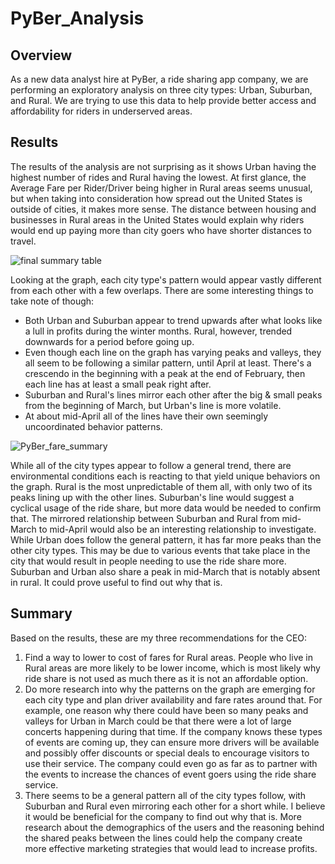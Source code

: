 # PyBer_Analysis

## Overview

As a new data analyst hire at PyBer, a ride sharing app company, we are performing an exploratory analysis on three city types: Urban, Suburban, and Rural. We are trying to use this data to help provide better access and affordability for riders in underserved areas.

## Results

The results of the analysis are not surprising as it shows Urban having the highest number of rides and Rural having the lowest. At first glance, the Average Fare per Rider/Driver being higher in Rural areas seems unusual, but when taking into consideration how spread out the United States is outside of cities, it makes more sense. The distance between housing and businesses in Rural areas in the United States would explain why riders would end up paying more than city goers who have shorter distances to travel. 

![final summary table](https://user-images.githubusercontent.com/100237685/189510808-429d8c96-c953-4d42-a29a-f0f1e5192d10.png)


Looking at the graph, each city type's pattern would appear vastly different from each other with a few overlaps. There are some interesting things to take note of though:

- Both Urban and Suburban appear to trend upwards after what looks like a lull in profits during the winter months. Rural, however, trended downwards for a period before going up. 
- Even though each line on the graph has varying peaks and valleys, they all seem to be following a similar pattern, until April at least. There's a crescendo in the beginning with a peak at the end of February, then each line has at least a small peak right after. 
- Suburban and Rural's lines mirror each other after the big & small peaks from the beginning of March, but Urban's line is more volatile. 
- At about mid-April all of the lines have their own seemingly uncoordinated behavior patterns.

![PyBer_fare_summary](https://user-images.githubusercontent.com/100237685/189510814-c5731f12-8870-4505-bf5d-c20c4b12a061.png)

While all of the city types appear to follow a general trend, there are environmental conditions each is reacting to that yield unique behaviors on the graph. Rural is the most unpredictable of them all, with only two of its peaks lining up with the other lines. Suburban's line would suggest a cyclical usage of the ride share, but more data would be needed to confirm that. The mirrored relationship between Suburban and Rural from mid-March to mid-April would also be an interesting relationship to investigate. While Urban does follow the general pattern, it has far more peaks than the other city types. This may be due to various events that take place in the city that would result in people needing to use the ride share more. Suburban and Urban also share a peak in mid-March that is notably absent in rural. It could prove useful to find out why that is. 



## Summary

Based on the results, these are my three recommendations for the CEO:

1. Find a way to lower to cost of fares for Rural areas. People who live in Rural areas are more likely to be lower income, which is most likely why ride share is not used as much there as it is not an affordable option. 
2. Do more research into why the patterns on the graph are emerging for each city type and plan driver availability and fare rates around that. For example, one reason why there could have been so many peaks and valleys for Urban in March could be that there were a lot of large concerts happening during that time. If the company knows these types of events are coming up, they can ensure more drivers will be available and possibly offer discounts or special deals to encourage visitors to use their service. The company could even go as far as to partner with the events to increase the chances of event goers using the ride share service. 
3. There seems to be a general pattern all of the city types follow, with Suburban and Rural even mirroring each other for a short while. I believe it would be beneficial for the company to find out why that is. More research about the demographics of the users and the reasoning behind the shared peaks between the lines could help the company create more effective marketing strategies that would lead to increase profits.
